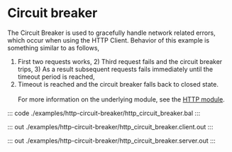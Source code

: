 # Circuit breaker

The Circuit Breaker is used to gracefully handle network related errors, which occur when using the HTTP Client. Behavior of this example is something similar to as follows,
1) First two requests works, 2) Third request fails and the circuit breaker trips, 3) As a result subsequent requests fails immediately until the timeout period is reached,
4) Timeout is reached and the circuit breaker falls back to closed state. <br/><br/>
For more information on the underlying module, 
see the [HTTP module](https://docs.central.ballerina.io/ballerina/http/latest/).


::: code ./examples/http-circuit-breaker/http_circuit_breaker.bal :::

::: out ./examples/http-circuit-breaker/http_circuit_breaker.client.out :::

::: out ./examples/http-circuit-breaker/http_circuit_breaker.server.out :::